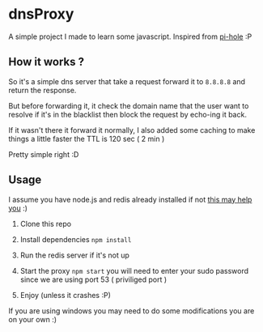 # dnsProxy

A simple project I made to learn some javascript. Inspired from [pi-hole](https://github.com/pi-hole/pi-hole) :P

## How it works ?

So it's a simple dns server that take a request forward it to `8.8.8.8` and return the response.

But before forwarding it, it check the domain name that the user want to resolve if it's in the blacklist then block the request by echo-ing it back.

If it wasn't there it forward it normally, I also added some caching to make things a little faster the TTL is 120 sec ( 2 min )

Pretty simple right :D

## Usage

I assume you have node.js and redis already installed if not [this may help you](https://www.google.com) :)

1. Clone this repo

2. Install dependencies `npm install`

3. Run the redis server if it's not up

4. Start the proxy `npm start` you will need to enter your sudo password since we are using port 53 ( priviliged port )

5. Enjoy (unless it crashes :P)

If you are using windows you may need to do some modifications you are on your own :)
